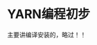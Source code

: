 YARN编程初步
===================================================================================
主要讲编译安装的，略过！！
